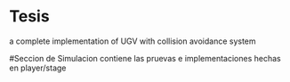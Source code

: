 # Tesis
a complete implementation of UGV with collision avoidance system

#Seccion de Simulacion
contiene las pruevas e implementaciones hechas en player/stage
